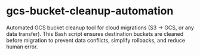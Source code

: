 # gcs-bucket-cleanup-automation
Automated GCS bucket cleanup tool for cloud migrations (S3 → GCS, or any data transfer). This Bash script ensures destination buckets are cleaned before migration to prevent data conflicts, simplify rollbacks, and reduce human error.
